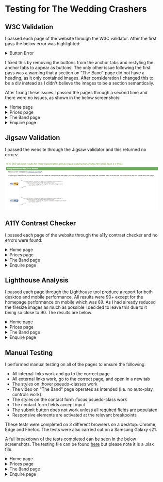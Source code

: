 # Testing for The Wedding Crashers

## W3C Validation

I passed each page of the website through the W3C validator. After the first pass the below error was highlighted:

<details><summary>Button Error</summary>

![button error screenshot](button-error.jpg)

</details>

I fixed this by removing the buttons from the anchor tabs and restyling the anchor tabs to appear as buttons. The only other issue following the first pass was a warning that a section on "The Band" page did not have a heading, as it only contained images. After consideration I changed this to be a div instead as I didn't believe the images to be a section semantically.

After fixing these issues I passed the pages through a second time and there were no issues, as shown in the below screenshots:

<details><summary>Home page</summary>

![home w3c screenshot](home-results-w3c.jpg)

</details>

<details><summary>Prices page</summary>

![prices w3c screenshot](prices-results-w3c.jpg)

</details>

<details><summary>The Band page</summary>

![band w3c screenshot](band-info-results-w3c.jpg)

</details>

<details><summary>Enquire page</summary>

![enquire w3c screenshot](enquire-results-w3c.jpg)

</details>

## Jigsaw Validation

I passed the website through the Jigsaw validator and this returned no errors:

![css jigsaw screenshot](css-results-jigsaw.jpg)

## A11Y Contrast Checker

I passed each page of the website through the a11y contrast checker and no errors were found:

<details><summary>Home page</summary>

![home a11y screenshot](home-results-a11y.jpg)

</details>

<details><summary>Prices page</summary>

![prices a11y screenshot](prices-results-a11y.jpg)

</details>

<details><summary>The Band page</summary>

![band a11y screenshot](band-info-results-a11y.jpg)

</details>

<details><summary>Enquire page</summary>

![enquire a11y screenshot](enquire-results-a11y.jpg)

</details>

## Lighthouse Analysis

I passed each page through the Lighthouse tool produce a report for both desktop and mobile performance. All results were 90+ except for the homepage performance on mobile which was 89. As I had already reduced the filesize images as much as possible I decided to leave this due to it being so close to 90. The results are below:

<details><summary>Home page</summary>

![home desktop lighthouse screenshot](home-desktop-lighthouse.jpg)
![home mobile lighthouse screenshot](home-mobile-lighthouse.jpg)

</details>

<details><summary>Prices page</summary>

![prices desktop lighthouse screenshot](prices-desktop-lighthouse.jpg)
![prices mobile lighthouse screenshot](prices-mobile-lighthouse.jpg)

</details>

<details><summary>The Band page</summary>

![band desktop lighthouse screenshot](band-desktop-lighthouse.jpg)
![band mobile lighthouse screenshot](band-mobile-lighthouse.jpg)

</details>

<details><summary>Enquire page</summary>

![enquire desktop lighthouse screenshot](enquire-desktop-lighthouse.jpg)
![enquire mobile lighthouse screenshot](enquire-mobile-lighthouse.jpg)

</details>

## Manual Testing

I performed manual testing on all of the pages to ensure the following:

- All internal links work and go to the correct page
- All external links work, go to the correct page, and open in a new tab
- The styles on :hover pseudo-classes work
- The video on "The Band" page operates as intended (i.e. no auto-play, controls work)
- The styles on the contact form :focus psuedo-class work
- The contact form fields accept input
- The submit button does not work unless all required fields are populated
- Responsive elements are activated at the relevant breakpoints

These tests were completed on 3 different browsers on a desktop: Chrome, Edge and Firefox. The tests were also carried out on a Samsung Galaxy s21.

A full breakdown of the tests completed can be seen in the below screenshots. The testing file can be found [here](wedding-crashers-testing.xlsx) but please note it is a .xlsx file.

<details><summary>Home page</summary>

![home manual testing screenshot](home-manual-testing.jpg)

</details>

<details><summary>Prices page</summary>

![prices manual testing screenshot](prices-manual-testing.jpg)

</details>

<details><summary>The Band page</summary>

![band manual testing screenshot](band-manual-testing.jpg)

</details>

<details><summary>Enquire page</summary>

![enquire manual testing screenshot](enquire-manual-testing.jpg)

</details>